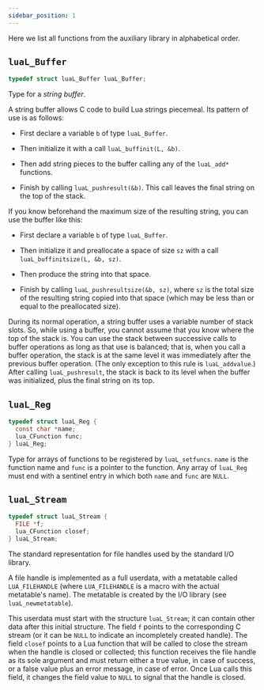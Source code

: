 ```yaml
---
sidebar_position: 1
---
```


Here we list all functions from the auxiliary library
in alphabetical order.

## `luaL_Buffer`

```c
typedef struct luaL_Buffer luaL_Buffer;
```

Type for a _string buffer_.

A string buffer allows C code to build Lua strings piecemeal.
Its pattern of use is as follows:

- First declare a variable `b` of type `luaL_Buffer`.

- Then initialize it with a call `luaL_buffinit(L, &b)`.

- Then add string pieces to the buffer calling any of
  the `luaL_add*` functions.

- Finish by calling `luaL_pushresult(&b)`.
  This call leaves the final string on the top of the stack.

If you know beforehand the maximum size of the resulting string,
you can use the buffer like this:

- First declare a variable `b` of type `luaL_Buffer`.

- Then initialize it and preallocate a space of
  size `sz` with a call `luaL_buffinitsize(L, &b, sz)`.

- Then produce the string into that space.

- Finish by calling `luaL_pushresultsize(&b, sz)`,
  where `sz` is the total size of the resulting string
  copied into that space (which may be less than or
  equal to the preallocated size).

During its normal operation,
a string buffer uses a variable number of stack slots.
So, while using a buffer, you cannot assume that you know where
the top of the stack is.
You can use the stack between successive calls to buffer operations
as long as that use is balanced;
that is,
when you call a buffer operation,
the stack is at the same level
it was immediately after the previous buffer operation.
(The only exception to this rule is `luaL_addvalue`.)
After calling `luaL_pushresult`,
the stack is back to its level when the buffer was initialized,
plus the final string on its top.

## `luaL_Reg`

```c
typedef struct luaL_Reg {
  const char *name;
  lua_CFunction func;
} luaL_Reg;
```

Type for arrays of functions to be registered by
`luaL_setfuncs`.
`name` is the function name and `func` is a pointer to
the function.
Any array of `luaL_Reg` must end with a sentinel entry
in which both `name` and `func` are `NULL`.

## `luaL_Stream`

```c
typedef struct luaL_Stream {
  FILE *f;
  lua_CFunction closef;
} luaL_Stream;
```

The standard representation for file handles
used by the standard I/O library.

A file handle is implemented as a full userdata,
with a metatable called `LUA_FILEHANDLE`
(where `LUA_FILEHANDLE` is a macro with the actual metatable's name).
The metatable is created by the I/O library
(see `luaL_newmetatable`).

This userdata must start with the structure `luaL_Stream`;
it can contain other data after this initial structure.
The field `f` points to the corresponding C stream
(or it can be `NULL` to indicate an incompletely created handle).
The field `closef` points to a Lua function
that will be called to close the stream
when the handle is closed or collected;
this function receives the file handle as its sole argument and
must return either a true value, in case of success,
or a false value plus an error message, in case of error.
Once Lua calls this field,
it changes the field value to `NULL`
to signal that the handle is closed.
